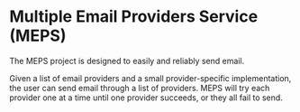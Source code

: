 # Multiple Email Providers Service (MEPS)

The MEPS project is designed to easily and reliably send email.

Given a list of email providers and a small provider-specific implementation,
the user can send email through a list of providers. MEPS will try each provider
one at a time until one provider succeeds, or they all fail to send.
